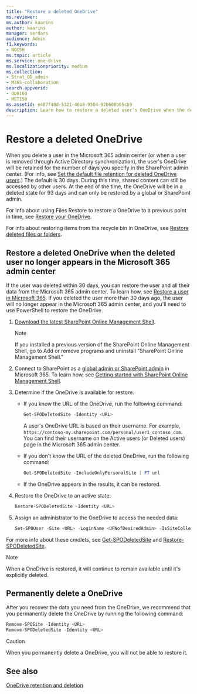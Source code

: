 ```yaml
---
title: "Restore a deleted OneDrive"
ms.reviewer: 
ms.author: kaarins
author: kaarins
manager: serdars
audience: Admin
f1.keywords:
- NOCSH
ms.topic: article
ms.service: one-drive
ms.localizationpriority: medium
ms.collection: 
- Strat_OD_admin
- M365-collaboration
search.appverid:
- ODB160
- MET150
ms.assetid: e487f40d-5321-46a8-9504-92b600b65cb9
description: Learn how to restore a deleted user's OneDrive when the deleted user no longer appears in the Microsoft 365 admin center.
---
```


# Restore a deleted OneDrive

When you delete a user in the Microsoft 365 admin center (or when a user is removed through Active Directory synchronization), the user's OneDrive will be retained for the number of days you specify in the SharePoint admin center. (For info, see [Set the default file retention for deleted OneDrive users](set-retention.md).) The default is 30 days. During this time, shared content can still be accessed by other users. At the end of the time, the OneDrive will be in a deleted state for 93 days and can only be restored by a global or SharePoint admin.

For info about using Files Restore to restore a OneDrive to a previous point in time, see [Restore your OneDrive](https://support.office.com/article/fa231298-759d-41cf-bcd0-25ac53eb8a15).

For info about restoring items from the recycle bin in OneDrive, see [Restore deleted files or folders](https://support.office.com/article/949ada80-0026-4db3-a953-c99083e6a84f).
  
## Restore a deleted OneDrive when the deleted user no longer appears in the Microsoft 365 admin center

If the user was deleted within 30 days, you can restore the user and all their data from the Microsoft 365 admin center. To learn how, see [Restore a user in Microsoft 365](/office365/admin/add-users/restore-user). If you deleted the user more than 30 days ago, the user will no longer appear in the Microsoft 365 admin center, and you'll need to use PowerShell to restore the OneDrive.
  
1. [Download the latest SharePoint Online Management Shell](https://go.microsoft.com/fwlink/p/?LinkId=255251).

    > [!NOTE]
    > If you installed a previous version of the SharePoint Online Management Shell, go to Add or remove programs and uninstall "SharePoint Online Management Shell." 

2. Connect to SharePoint as a [global admin or SharePoint admin](/sharepoint/sharepoint-admin-role) in Microsoft 365. To learn how, see [Getting started with SharePoint Online Management Shell](/powershell/sharepoint/sharepoint-online/connect-sharepoint-online).

3. Determine if the OneDrive is available for restore.

   - If you know the URL of the OneDrive, run the following command:

     ```PowerShell
     Get-SPODeletedSite -Identity <URL>
     ```

     A user's OneDrive URL is based on their username. For example, 
     `https://contoso-my.sharepoint.com/personal/user1_contoso_com`. You can find their username on the Active users (or Deleted users) page in the Microsoft 365 admin center. 

   - If you don't know the URL of the deleted OneDrive, run the following command:

     ```PowerShell
     Get-SPODeletedSite -IncludeOnlyPersonalSite | FT url
     ```

   - If the OneDrive appears in the results, it can be restored.

4. Restore the OneDrive to an active state:

   ```PowerShell
   Restore-SPODeletedSite -Identity <URL>
   ```

5. Assign an administrator to the OneDrive to access the needed data:

   ```PowerShell
   Set-SPOUser -Site <URL> -LoginName <UPNofDesiredAdmin> -IsSiteCollectionAdmin $True
   ```

For more info about these cmdlets, see [Get-SPODeletedSite](/powershell/module/sharepoint-online/get-spodeletedsite) and [Restore-SPODeletedSite](/powershell/module/sharepoint-online/restore-spodeletedsite).

> [!NOTE]
> When a OneDrive is restored, it will continue to remain available until it's explicitly deleted.
  
## Permanently delete a OneDrive

After you recover the data you need from the OneDrive, we recommend that you permanently delete the OneDrive by running the following command:
  
```PowerShell
Remove-SPOSite -Identity <URL>
Remove-SPODeletedSite -Identity <URL>
```

> [!CAUTION]
> When you permanently delete a OneDrive, you will not be able to restore it.
  
## See also

[OneDrive retention and deletion](retention-and-deletion.md)
